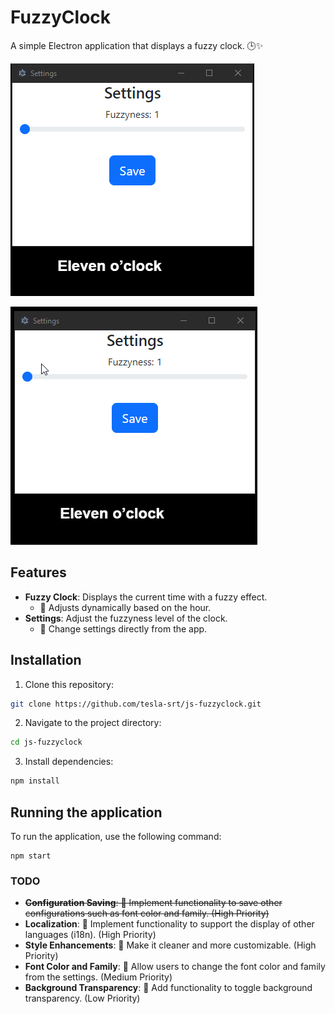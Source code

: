 # FuzzyClock

A simple Electron application that displays a fuzzy clock. 🕒✨


![](assets/20250228_231322_screen0.png)


![](assets/20250228_231417_screen1.gif)

## Features

- **Fuzzy Clock**: Displays the current time with a fuzzy effect.
  - 🔄 Adjusts dynamically based on the hour.
- **Settings**: Adjust the fuzzyness level of the clock.
  - 🔧 Change settings directly from the app.

## Installation

1. Clone this repository:

```sh
git clone https://github.com/tesla-srt/js-fuzzyclock.git
```

2. Navigate to the project directory:

```sh
cd js-fuzzyclock
```

3. Install dependencies:

```sh
npm install
```

## Running the application

To run the application, use the following command:

```
npm start
```

### TODO

- ~~**Configuration Saving**: 🔄 Implement functionality to save other configurations such as font color and family. (High Priority)~~
- **Localization**: 🔄 Implement functionality to support the display of other languages (i18n). (High Priority)
- **Style Enhancements**: 🔄 Make it cleaner and more customizable. (High Priority)
- **Font Color and Family**: 🔧 Allow users to change the font color and family from the settings. (Medium Priority)
- **Background Transparency**: 👀 Add functionality to toggle background transparency. (Low Priority)

